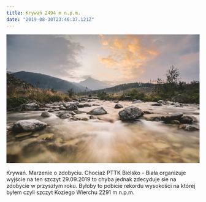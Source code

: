 ```yaml
---
title: Krywań 2494 m n.p.m.
date: "2019-08-30T23:46:37.121Z"
---
```


![1](./Krywan.jpg)

Krywań. Marzenie o zdobyciu. Chociaż PTTK Bielsko - Biała organizuje wyjście na ten szczyt 29.09.2019 to chyba jednak zdecyduje sie na zdobycie w przyszłym roku. Byłoby to pobicie rekordu wysokości na której byłem czyli szczyt Koziego Wierchu 2291 m n.p.m.

